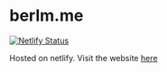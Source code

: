 # berlm.me
[![Netlify Status](https://api.netlify.com/api/v1/badges/5a5d70ca-ee2c-435e-ad26-be8ed540311c/deploy-status)](https://app.netlify.com/sites/berlm-me/deploys)

Hosted on netlify. Visit the website [here](https://berlm.me/)
